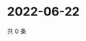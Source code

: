 # 2022-06-22

共 0 条

<!-- BEGIN WEIBO -->
<!-- 最后更新时间 Wed Jun 22 2022 05:13:46 GMT+0800 (China Standard Time) -->

<!-- END WEIBO -->
